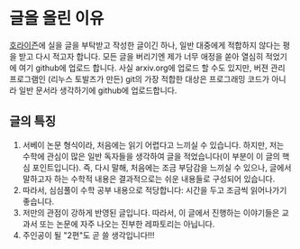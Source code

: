 # 글을 올린 이유
[호라이즌](https://horizon.kias.re.kr/)에 실을 글을 부탁받고 작성한 글이긴 하나, 일반 대중에게 적합하지 않다는 평을 받고 다시 적고자 합니다.
모든 글을 버리기엔 제가 너무 애정을 쏟아 열심히 적었기에 여기 github에 업로드 합니다.
사실 arxiv.org에 업로드 할 수도 있지만, 버젼 관리 프로그램인 (리누스 토발즈가 만든) git의 가장 적합한 대상은 프로그래밍 코드가 아니라 일반 문서라 생각하기에 github에 업로드합니다.

## 글의 특징
1. 서베이 논문 형식이라, 처음에는 읽기 어렵다고 느끼실 수 있습니다. 하지만, 저는 수학에 관심이 많은 일반 독자들을 생각하여 글을 적었습니다(이 부분이 이 글의 핵심 포인트입니다). 즉, 다시 말해, 처음에는 조금 부담감을 느끼실 수 있으나, 글에서 말하고자 하는 수학적 내용은
   결과적으로는 쉬운 내용들로 구성되어 있습니다.
2. 따라서, 심심풀이 수학 공부 내용으로 적당합니다: 시간을 두고 조금씩 읽어나가기 좋습니다.
3. 저만의 관점이 강하게 반영된 글입니다. 따라서, 이 글에서 진행하는 이야기들은 교과서 또는 논문에 자주 나오는 진부한 레파토리는 아닙니다.
4. 주인공이 될 "2편"도 곧 쓸 생각입니다!!!
